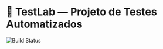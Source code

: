 # 🧪 TestLab — Projeto de Testes Automatizados


![Build Status](https://github.com/Pssolochi82/TestLab/actions/workflows/ci.yml/badge.svg)

